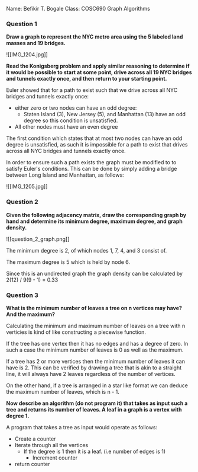 Name: Befikir T. Bogale
Class: COSC690 Graph Algorithms

### Question 1

**Draw a graph to represent the NYC metro area using the 5 labeled land masses and 19 bridges.**

![[IMG_1204.jpg]]

**Read the Konigsberg problem and apply similar reasoning to determine if it would be possible to start at some point, drive across all 19 NYC bridges and tunnels exactly once, and then return to your starting point.**

Euler showed that for a path to exist such that we drive across all NYC bridges and tunnels exactly once:
- either zero or two nodes can have an odd degree:
	- Staten Island (3), New Jersey (5), and Manhattan (13) have an odd degree so this condition is unsatisfied.
- All other nodes must have an even degree

The first condition which states that at most two nodes can have an odd degree is unsatisfied, as such it is impossible for  a path to exist that drives across all NYC bridges and tunnels exactly once.

In order to ensure such a path exists the graph must be modified to to satisfy Euler's conditions. This can be done by simply adding a bridge between Long Island and Manhattan, as follows:

![[IMG_1205.jpg]]

### Question 2

**Given the following adjacency matrix, draw the corresponding graph by hand and determine its minimum degree, maximum degree, and graph density.**


![[question_2_graph.png]]

The minimum degree is 2, of which nodes 1, 7, 4, and 3 consist of. 

The maximum degree is 5 which is held by node 6.

Since this is an undirected graph the graph density can be calculated by 2(12) / 9(9 - 1) = 0.33

### Question 3

**What is the minimum number of leaves a tree on n vertices may have? And the maximum?**

Calculating the minimum and maximum number of leaves on a tree with n verticies is kind of like constructing a piecewise function.

If the tree has one vertex then it has no edges and has a degree of zero. In such a case the minimum number of leaves is 0 as well as the maximum.

If a tree has 2 or more vertices then the minimum number of leaves it can have is 2. This can be verified by drawing a tree that is akin to a straight line, it will always have 2 leaves regardless of the number of vertices.

On the other hand, if a tree is arranged in a star like format we can deduce the maximum number of leaves, which is n - 1.

**Now describe an algorithm (do not program it) that takes as input such a tree and returns its number of leaves. A leaf in a graph is a vertex with degree 1.**

A program that takes a tree as input would operate as follows:
- Create a counter
-  Iterate through all the vertices 
	- If the degree is 1 then it is a leaf. (i.e number of edges is 1)
		- Increment counter
- return counter


